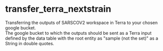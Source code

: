 # transfer_terra_nextstrain
Transferring the outputs of SARSCOV2 workspace in Terra to your chosen google bucket.  
The google bucket to which the outputs should be sent as a Terra input defined by the data table with the root entity as "sample (not the set)" as a String in double quotes.
